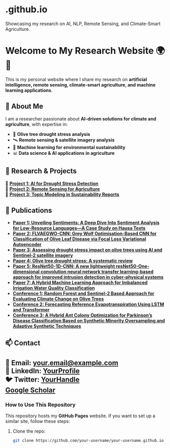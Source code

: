 # .github.io
Showcasing my research on AI, NLP, Remote Sensing, and Climate-Smart Agriculture.
# Welcome to My Research Website 🌍🚀  

This is my personal website where I share my research on **artificial intelligence, remote sensing, climate-smart agriculture, and machine learning applications**.  

## 🔬 About Me  
I am a researcher passionate about **AI-driven solutions for climate and agriculture**, with expertise in:  
- 🌱 **Olive tree drought stress analysis**  
- 🛰️ **Remote sensing & satellite imagery analysis**  
- 🤖 **Machine learning for environmental sustainability**  
- 📊 **Data science & AI applications in agriculture**  

## 📂 Research & Projects  
🔹 **[Project 1: AI for Drought Stress Detection](#)**  
🔹 **[Project 2: Remote Sensing for Agriculture](#)**  
🔹 **[Project 3: Topic Modeling in Sustainability Reports](#)**  

## 📝 Publications  
- **[Paper 1: Unveiling Sentiments: A Deep Dive Into Sentiment Analysis for Low-Resource Languages—A Case Study on Hausa Texts](https://doi.org/10.1109/ACCESS.2024.3427416)**  
- **[Paper 2: FLVAEGWO-CNN: Grey Wolf Optimisation-Based CNN for Classification of Olive Leaf Disease via Focal Loss Variational Autoencoder](https://doi.org/10.1111/jph.13438)**
- **[Paper 3: Assessing drought stress impact on olive trees using AI and Sentinel-2 satellite imagery](https://doi.org/10.1002/wwp2.12243)**
- **[Paper 4: Olive tree drought stress: A systematic review](https://doi.org/10.2166/wcc.2024.158)**
- **[Paper 5: ResNet50-1D-CNN: A new lightweight resNet50-One-dimensional convolution neural network transfer learning-based approach for improved intrusion detection in cyber-physical systems](https://doi.org/10.1016/j.ijcip.2024.100674)**
- **[Paper 7: A Hybrid Machine Learning Approach for Imbalanced Irrigation Water Quality Classification](https://doi.org/10.1016/j.dwt.2024.100910)**
- **[Conference 1: Random Forest and Sentinel-2 Based Approach for Evaluating Climate Change on Olive Trees](https://doi.org/10.1109/IRASET60544.2024.10548349)**
- **[Conference 2: Forecasting Reference Evapotranspiration Using LSTM and Transformer](https://doi.org/10.1007/978-3-031-68650-4_26)**
- **[Conference 3: A Hybrid Ant Colony Optimization for Parkinson’s Disease Classification Based on Synthetic Minority Oversampling and Adaptive Synthetic Techniques](https://ieeexplore.ieee.org/document/10800028)**

## 📫 Contact  
📧 Email: your.email@example.com  
🔗 LinkedIn: [YourProfile](#)  
🐦 Twitter: [YourHandle](#)  
[Google Scholar](https://scholar.google.com/citations?hl=en&user=qpkjKw8AAAAJ)
---

### **How to Use This Repository**  
This repository hosts my **GitHub Pages** website. If you want to set up a similar site, follow these steps:  
1. Clone the repo:  
   ```bash
   git clone https://github.com/your-username/your-username.github.io
